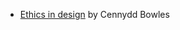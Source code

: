 - [Ethics in design](https://cennydd.com/writing/new-public-course-ethics-in-design)  by Cennydd Bowles